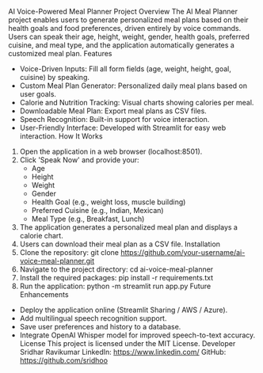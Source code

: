 AI Voice-Powered Meal Planner
Project Overview
The AI Meal Planner project enables users to generate personalized meal plans based on their health goals and food preferences, driven entirely by voice commands. Users can speak their age, height, weight, gender, health goals, preferred cuisine, and meal type, and the application automatically generates a customized meal plan.
Features
- Voice-Driven Inputs: Fill all form fields (age, weight, height, goal, cuisine) by speaking.
- Custom Meal Plan Generator: Personalized daily meal plans based on user goals.
- Calorie and Nutrition Tracking: Visual charts showing calories per meal.
- Downloadable Meal Plan: Export meal plans as CSV files.
- Speech Recognition: Built-in support for voice interaction.
- User-Friendly Interface: Developed with Streamlit for easy web interaction.
How It Works
1. Open the application in a web browser (localhost:8501).
2. Click 'Speak Now' and provide your:
   - Age
   - Height
   - Weight
   - Gender
   - Health Goal (e.g., weight loss, muscle building)
   - Preferred Cuisine (e.g., Indian, Mexican)
   - Meal Type (e.g., Breakfast, Lunch)
3. The application generates a personalized meal plan and displays a calorie chart.
4. Users can download their meal plan as a CSV file.
Installation
1. Clone the repository:
   git clone https://github.com/your-username/ai-voice-meal-planner.git
2. Navigate to the project directory:
   cd ai-voice-meal-planner
3. Install the required packages:
   pip install -r requirements.txt
4. Run the application:
   python -m streamlit run app.py
Future Enhancements
- Deploy the application online (Streamlit Sharing / AWS / Azure).
- Add multilingual speech recognition support.
- Save user preferences and history to a database.
- Integrate OpenAI Whisper model for improved speech-to-text accuracy.
License
This project is licensed under the MIT License.
Developer
Sridhar Ravikumar
LinkedIn: https://www.linkedin.com/
GitHub: https://github.com/sridhoo
